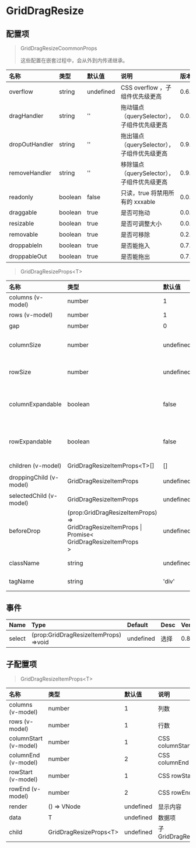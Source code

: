 # GridDragResize

## 配置项

> GridDragResizeCoommonProps
>
> 这些配置在嵌套过程中，会从外到内传递继承。

| 名称           | 类型    | 默认值    | 说明                                        | 版本   |
| :------------- | :------ | :-------- | :------------------------------------------ | :----- |
| overflow       | string  | undefined | CSS overflow ，子组件优先级更高             | 0.6.0  |
| dragHandler    | string  | ''        | 拖动锚点（querySelector），子组件优先级更高 | 0.0.17 |
| dropOutHandler | string  | ''        | 拖出锚点（querySelector），子组件优先级更高 | 0.9.0  |
| removeHandler  | string  | ''        | 移除锚点（querySelector），子组件优先级更高 | 0.9.0  |
| readonly       | boolean | false     | 只读，true 将禁用所有的 xxxable             | 0.0.17 |
| draggable      | boolean | true      | 是否可拖动                                  | 0.0.17 |
| resizable      | boolean | true      | 是否可调整大小                              | 0.0.17 |
| removable      | boolean | true      | 是否可移除                                  | 0.2.0  |
| droppableIn    | boolean | true      | 是否能拖入                                  | 0.7.0  |
| droppableOut   | boolean | true      | 是否能拖出                                  | 0.7.0  |

> GridDragResizeProps&lt;T&gt;

| 名称                    | 类型                                                                                                                    | 默认值    | 说明                             | 版本   |
| :---------------------- | :---------------------------------------------------------------------------------------------------------------------- | :-------- | :------------------------------- | :----- |
| columns (v-model)       | number                                                                                                                  | 1         | 列数                             | 0.0.17 |
| rows (v-model)          | number                                                                                                                  | 1         | 行数                             | 0.0.17 |
| gap                     | number                                                                                                                  | 0         | 间隙                             | 0.0.17 |
| columnSize              | number                                                                                                                  | undefined | 列宽，undefined 相当于 1fr       | 0.0.17 |
| rowSize                 | number                                                                                                                  | undefined | 行高，undefined 相当于 1fr       | 0.0.17 |
| columnExpandable        | boolean                                                                                                                 | false     | 允许向右扩展列数（嵌套组件无效） | 0.0.17 |
| rowExpandable           | boolean                                                                                                                 | false     | 允许向下扩展行数（嵌套组件无效） | 0.0.17 |
| children (v-model)      | GridDragResizeItemProps&lt;T&gt;[]                                                                                      | []        | 子配置项                         | 0.0.17 |
| droppingChild (v-model) | GridDragResizeItemProps                                                                                                 | undefined | 正在拖入的配置项                 | 0.2.6  |
| selectedChild (v-model) | GridDragResizeItemProps                                                                                                 | undefined | 选中项                           | 0.8.0  |
| beforeDrop              | (prop:GridDragResizeItemProps)<br>=&gt;<br>GridDragResizeItemProps \|<br>Promise&lt;<br>GridDragResizeItemProps<br>&gt; | undefined | 拖入之前进行处理                 | 0.7.0  |
| className               | string                                                                                                                  | undefined | 附加 CSS Class                   | 0.4.0  |
| tagName                 | string                                                                                                                  | 'div'     | 根节点的 TagName                 | 0.7.0  |

## 事件

| Name   | Type                                        | Default   | Desc | Version |
| :----- | :------------------------------------------ | :-------- | :--- | :------ |
| select | (prop:GridDragResizeItemProps)<br>=&gt;void | undefined | 选择 | 0.8.0   |

## 子配置项

> GridDragResizeItemProps&lt;T&gt;

| 名称                  | 类型                         | 默认值    | 说明              | 版本   |
| :-------------------- | :--------------------------- | :-------- | :---------------- | :----- |
| columns (v-model)     | number                       | 1         | 列数              | 0.0.17 |
| rows (v-model)        | number                       | 1         | 行数              | 0.0.17 |
| columnStart (v-model) | number                       | 1         | CSS columnStart   | 0.0.17 |
| columnEnd (v-model)   | number                       | 2         | CSS columnEnd     | 0.0.17 |
| rowStart (v-model)    | number                       | 1         | CSS rowStart      | 0.0.17 |
| rowEnd (v-model)      | number                       | 2         | CSS rowEnd        | 0.0.17 |
| render                | () => VNode                  | undefined | 显示内容          | 0.0.17 |
| data                  | T                            | undefined | 数据项            | 0.0.17 |
| child                 | GridDragResizeProps&lt;T&gt; | undefined | 子 GridDragResize | 0.4.0  |
